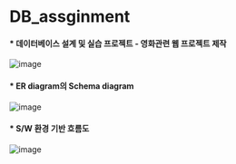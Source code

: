 # DB_assginment

#### * 데이터베이스 설계 및 실습 프로젝트 - 영화관련 웹 프로젝트 제작

![image](https://user-images.githubusercontent.com/37764639/102798556-a38dea00-43f4-11eb-84c9-03bf51a55d09.png)

#### * ER diagram의 Schema diagram

![image](https://user-images.githubusercontent.com/37764639/102798650-bbfe0480-43f4-11eb-8bc1-64a7555e0d5b.png)

#### * S/W 환경 기반 흐름도

![image](https://user-images.githubusercontent.com/37764639/102798360-5447b980-43f4-11eb-8a48-36d969e6984e.png)


